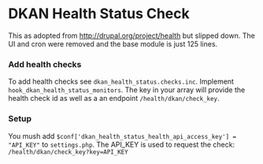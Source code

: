 # DKAN Health Status Check

This as adopted from http://drupal.org/project/health but slipped down. The UI and cron were removed and the base module is just 125 lines. 

### Add health checks

To add health checks see ``dkan_health_status.checks.inc``. Implement ``hook_dkan_health_status_monitors``. The key in your array will provide the health check id as well as a an endpoint ``/health/dkan/check_key``.  

### Setup

You mush add ``$conf['dkan_health_status_health_api_access_key'] = "API_KEY"`` to ``settings.php``. The API_KEY is used to request the check: ``/health/dkan/check_key?key=API_KEY``
